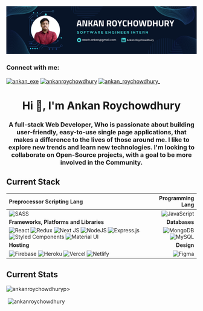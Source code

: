 <img src="./assets/Github Banner.png" alt="banner">

<h3 align="left">Connect with me:</h3>
<p align="left">
<a href="https://twitter.com/ankan_exe" target="blank"><img align="center" src="https://raw.githubusercontent.com/rahuldkjain/github-profile-readme-generator/master/src/images/icons/Social/twitter.svg" alt="ankan_exe" height="30" width="40" /></a>
<a href="https://linkedin.com/in/ankanroychowdhury" target="blank"><img align="center" src="https://raw.githubusercontent.com/rahuldkjain/github-profile-readme-generator/master/src/images/icons/Social/linked-in-alt.svg" alt="ankanroychowdhury" height="30" width="40" /></a>
<a href="https://instagram.com/ankan_roychowdhury_" target="blank"><img align="center" src="https://raw.githubusercontent.com/rahuldkjain/github-profile-readme-generator/master/src/images/icons/Social/instagram.svg" alt="ankan_roychowdhury_" height="30" width="40" /></a>
</p>

<h1 align="center">Hi 👋, I'm Ankan Roychowdhury</h1>
<h3 align="center">A full-stack Web Developer, Who is passionate about building user-friendly, easy-to-use single page applications, that makes a difference to the lives of those around me. I like to explore new trends and learn new technologies. I'm looking to collaborate on Open-Source projects, with a goal to be more involved in the Community.</h3>

## Current Stack

| Preprocessor Scripting Lang | Programming Lang |
| :--- | ---: |
| ![SASS](https://img.shields.io/badge/SASS-hotpink.svg?style=for-the-badge&logo=SASS&logoColor=white) | ![JavaScript](https://img.shields.io/badge/javascript-%23323330.svg?style=for-the-badge&logo=javascript&logoColor=%23F7DF1E)
| **Frameworks, Platforms and Libraries** | **Databases** |
| ![React](https://img.shields.io/badge/react-%2320232a.svg?style=for-the-badge&logo=react&logoColor=%2361DAFB) ![Redux](https://img.shields.io/badge/redux-%23593d88.svg?style=for-the-badge&logo=redux&logoColor=white) ![Next JS](https://img.shields.io/badge/Next-black?style=for-the-badge&logo=next.js&logoColor=white) ![NodeJS](https://img.shields.io/badge/node.js-6DA55F?style=for-the-badge&logo=node.js&logoColor=white) ![Express.js](https://img.shields.io/badge/express.js-%23404d59.svg?style=for-the-badge&logo=express&logoColor=%2361DAFB) ![Styled Components](https://img.shields.io/badge/styled--components-DB7093?style=for-the-badge&logo=styled-components&logoColor=white) ![Material UI](https://img.shields.io/badge/materialui-%230081CB.svg?style=for-the-badge&logo=material-ui&logoColor=white) | ![MongoDB](https://img.shields.io/badge/MongoDB-%234ea94b.svg?style=for-the-badge&logo=mongodb&logoColor=white) ![MySQL](https://img.shields.io/badge/mysql-%2300f.svg?style=for-the-badge&logo=mysql&logoColor=white) |
| **Hosting** | **Design**|
| ![Firebase](https://img.shields.io/badge/firebase-%23039BE5.svg?style=for-the-badge&logo=firebase) ![Heroku](https://img.shields.io/badge/heroku-%23430098.svg?style=for-the-badge&logo=heroku&logoColor=white) ![Vercel](https://img.shields.io/badge/vercel-%23000000.svg?style=for-the-badge&logo=vercel&logoColor=white) ![Netlify](https://img.shields.io/badge/netlify-%23000000.svg?style=for-the-badge&logo=netlify&logoColor=#00C7B7) | ![Figma](https://img.shields.io/badge/figma-%23F24E1E.svg?style=for-the-badge&logo=figma&logoColor=white) |

## Current Stats

p><img align="left" src="https://github-readme-stats.vercel.app/api/top-langs?username=ankanroychowdhury&show_icons=true&locale=en&layout=compact" alt="ankanroychowdhury" /></p>

<p>&nbsp;<img align="center" src="https://github-readme-stats.vercel.app/api?username=ankanroychowdhury&show_icons=true&locale=en" alt="ankanroychowdhury" /></p>
